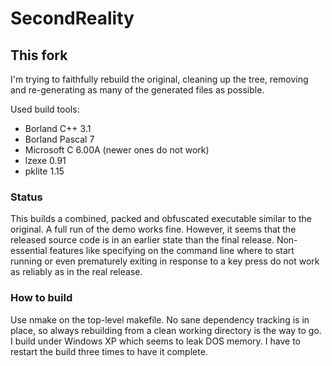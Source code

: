 # SecondReality

## This fork

I'm trying to faithfully rebuild the original, cleaning up the tree, removing and re-generating as many of the generated files as possible.

Used build tools:

* Borland C++ 3.1
* Borland Pascal 7
* Microsoft C 6.00A (newer ones do not work)
* lzexe 0.91
* pklite 1.15

### Status
This builds a combined, packed and obfuscated executable similar to the original. A full run of the demo works fine. However, it seems that the released source code is in an earlier state than the final release. Non-essential features like specifying on the command line where to start running or even prematurely exiting in response to a key press do not work as reliably as in the real release.

### How to build
Use nmake on the top-level makefile. No sane dependency tracking is in place, so always rebuilding from a clean working directory is the way to go. I build under Windows XP which seems to leak DOS memory. I have to restart the build three times to have it complete.
